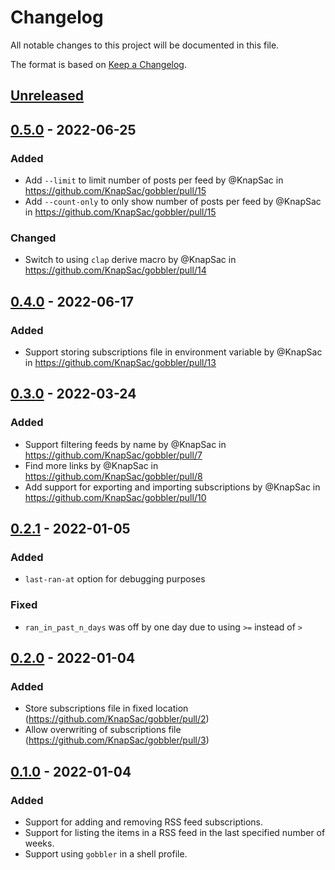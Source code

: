 # Changelog
All notable changes to this project will be documented in this file.

The format is based on [Keep a Changelog](https://keepachangelog.com/en/1.0.0/).

## [Unreleased]

## [0.5.0] - 2022-06-25
### Added
- Add `--limit` to limit number of posts per feed by @KnapSac in https://github.com/KnapSac/gobbler/pull/15
- Add `--count-only` to only show number of posts per feed by @KnapSac in https://github.com/KnapSac/gobbler/pull/15

### Changed
- Switch to using `clap` derive macro by @KnapSac in https://github.com/KnapSac/gobbler/pull/14

## [0.4.0] - 2022-06-17
### Added
- Support storing subscriptions file in environment variable by @KnapSac in https://github.com/KnapSac/gobbler/pull/13

## [0.3.0] - 2022-03-24
### Added
- Support filtering feeds by name by @KnapSac in https://github.com/KnapSac/gobbler/pull/7
- Find more links by @KnapSac in https://github.com/KnapSac/gobbler/pull/8
- Add support for exporting and importing subscriptions by @KnapSac in https://github.com/KnapSac/gobbler/pull/10

## [0.2.1] - 2022-01-05
### Added
- `last-ran-at` option for debugging purposes

### Fixed
- `ran_in_past_n_days` was off by one day due to using `>=` instead of `>`

## [0.2.0] - 2022-01-04
### Added
- Store subscriptions file in fixed location (https://github.com/KnapSac/gobbler/pull/2)
- Allow overwriting of subscriptions file (https://github.com/KnapSac/gobbler/pull/3)

## [0.1.0] - 2022-01-04
### Added
- Support for adding and removing RSS feed subscriptions.
- Support for listing the items in a RSS feed in the last specified number of weeks.
- Support using `gobbler` in a shell profile.

[Unreleased]: https://github.com/KnapSac/gobbler/compare/v0.5.0...HEAD
[0.5.0]: https://github.com/KnapSac/gobbler/compare/v0.4.0...v0.5.0
[0.4.0]: https://github.com/KnapSac/gobbler/compare/v0.3.0...v0.4.0
[0.3.0]: https://github.com/KnapSac/gobbler/compare/v0.2.1...v0.3.0
[0.2.1]: https://github.com/KnapSac/gobbler/compare/v0.0.2...v0.2.1
[0.2.0]: https://github.com/KnapSac/gobbler/compare/v0.0.1...v0.0.2
[0.1.0]: https://github.com/KnapSac/gobbler/releases/tag/v0.0.1
